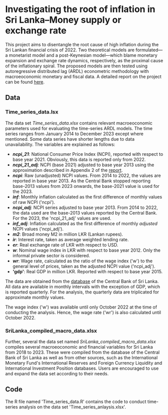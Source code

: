 # Investigating the root of inflation in Sri Lanka–Money supply or exchange rate

This project aims to disentangle the root cause of high inflation during the Sri Lankan financial crisis of 2022. Two theoretical models are formulated—a monetarist model and a post-Keynesian model—which blame monetary expansion and exchange rate dynamics, respectively, as the proximal cause of the inflationary spiral. The proposed models are then tested using autoregressive distributed lag (ARDL) econometric methodology with macroeoconomic monetary and fiscal data. A detailed report on the project can be found [here](https://pranandita.github.io/portfolio/1_Inflation/).

## Data 
### Time_series_data.lsx
The data set *Time_series_data.xlsx* contains relevant macroeoconomic parameters used for evaluating the time-series ARDL models. The time series ranges from January 2014 to December 2023 except where mentioned. Some data series have shorter lengths due to data unavailability. The variables are explained as follows:

* ***ncpi_21***: National Consumer Price Index (NCPI), reported with respect to base year 2021. Obviously, this data is reported only from 2022.
* ***ncpi_21_adj***: NCPI (base 2021) adjusted to base year 2013 using the approximation described in Appendix 2 of the [report](https://pranandita.github.io/portfolio/1_Inflation/).
* ***ncpi***: Raw (unadjusted) NCPI values. From 2014 to 2022, the values are reported in base year 2013. As the Central Bank stopped reporting base-2013 values from 2023 onwards, the base-2021 value is used for the 2023. 
* ***inf***: Monthly inflation calculated as the first difference of monthly values of raw NCPI ('ncpi').
* ***ncpi_adj***: NCPI series adjusted to base year 2013. From 2014 to 2022, the data used are the base-2013 values reported by the Central Bank. For the 2023, the 'ncpi_21_adj' values are used.
* ***inf_adj***: Inflation calculated as the first difference of monthly *adjusted* NCPI values ('ncpi_adj').
* ***m2***: Broad money M2 in million LKR (Lankan rupees).
* ***ir***: Interest rate, taken as average weighted lending rate.
* ***er***: Real exchange rate of LKR with respect to USD.
* ***w***: Nominal wage index in LKR with respect to base year 2012. Only the informal private sector is considered.
* ***wr***: Wage rate, calculated as the ratio of the wage index ('w') to the general level of prices, taken as the adjusted NCPI value ('ncpi_adj').
* **'gdp'**: Real GDP in million LKR. Reported with respect to base year 2015.

The data are obtained from the [database](https://www.cbsl.lk/eresearch/)  of the Central Bank of Sri Lanka. All data are available in monthly intervals with the exception of GDP, which is reported quarterly. For the analysis, the quarterly data are triplicated for approximate monthly values. 

<p>The wage index ('w') was available until only October 2022 at the time of conducting the analysis. Hence, the wage rate ('wr') is also calculated until October 2022.</p>

### SriLanka_compiled_macro_data.xlsx
Further, several the data set named *SriLanka_compiled_macro_data.xlsx* compiles several macroeoconomic and financial variables for Sri Lanka from 2018 to 2023. These were compiled from the database of the Central Bank of Sri Lanka as well as from other sources, such as the International Monetary Fund's International Reserves and Foreign Currency Liquidity and International Investment Position databases. Users are encouraged to use and expand the data set according to their needs.

## Code
<p>The R file named 'Time_series_data.R' contains the code to conduct time-series analysis on the data set 'Time_series_anlaysis.xlsx'. </p>



